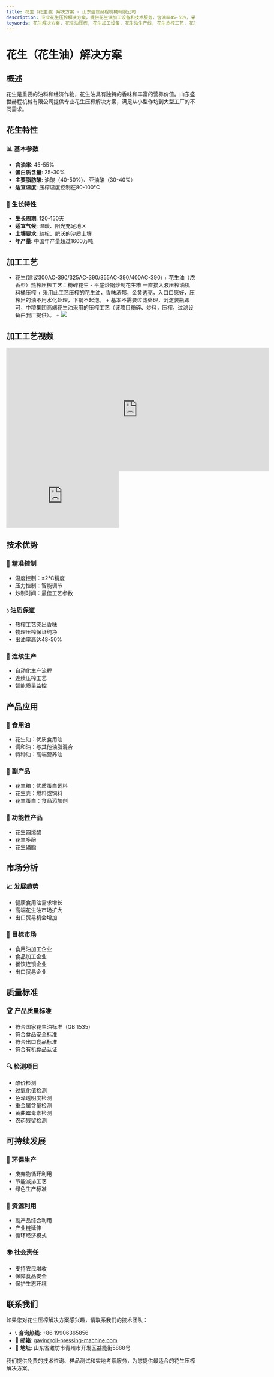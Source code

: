 ```yaml
---
title: 花生（花生油）解决方案 - 山东盛世赫程机械有限公司
description: 专业花生压榨解决方案，提供花生油加工设备和技术服务，含油率45-55%，采用热榨工艺突出香味，满足从小型作坊到大型工厂的不同需求。
keywords: 花生解决方案, 花生油压榨, 花生加工设备, 花生油生产线, 花生热榨工艺, 花生压榨机, 花生油提取, 花生油料加工, 花生压榨设备, 花生油生产设备, 花生油加工厂
---
```


# 花生（花生油）解决方案

## 概述

花生是重要的油料和经济作物，花生油具有独特的香味和丰富的营养价值。山东盛世赫程机械有限公司提供专业花生压榨解决方案，满足从小型作坊到大型工厂的不同需求。

## 花生特性

### 📊 基本参数
- **含油率**: 45-55%
- **蛋白质含量**: 25-30%
- **主要脂肪酸**: 油酸（40-50%）、亚油酸（30-40%）
- **适宜温度**: 压榨温度控制在80-100℃

### 🌱 生长特性
- **生长周期**: 120-150天
- **适宜气候**: 温暖、阳光充足地区
- **土壤要求**: 疏松、肥沃的沙质土壤
- **年产量**: 中国年产量超过1600万吨

## 加工工艺
+ 花生(建议300AC-390/325AC-390/355AC-390/400AC-390)
        + 花生油（浓香型）热榨压榨工艺：粉碎花生 - 平底炒锅炒制花生糁 一直接入液压榨油机料桶压榨
        + 采用此工艺压榨的花生油，香味浓郁，金黄透亮，入口口感好，压榨出的油不用水化处理，下锅不起泡。
        + 基本不需要过滤处理，沉淀装瓶即可，中粮集团高端花生油采用的压榨工艺（该项目粉碎、炒料，压榨，过滤设备由我厂提供）。
        + ![](/images/花生热榨工艺.png)
## 加工工艺视频

<div class="video-container">
  <iframe width="700" height="330" src="https://www.youtube.com/embed/ggkjZM5n0vM" frameborder="0" allow="accelerometer; autoplay; clipboard-write; encrypted-media; gyroscope; picture-in-picture" allowfullscreen></iframe>
</div>


<div class="video-container">
  <iframe src="https://www.youtube.com/embed/VAdu4VcKCpk" frameborder="0" allow="accelerometer; autoplay; clipboard-write; encrypted-media; gyroscope; picture-in-picture" allowfullscreen></iframe>
</div>



## 技术优势

### 🎯 精准控制
- 温度控制：±2℃精度
- 压力控制：智能调节
- 炒制时间：最佳工艺参数

### 💧 油质保证
- 热榨工艺突出香味
- 物理压榨保证纯净
- 出油率高达48-50%

### 🔄 连续生产
- 自动化生产流程
- 连续压榨工艺
- 智能质量监控

## 产品应用

### 🍳 食用油
- 花生油：优质食用油
- 调和油：与其他油脂混合
- 特种油：高端营养油

### 🥛 副产品
- 花生粕：优质蛋白饲料
- 花生壳：燃料或饲料
- 花生蛋白：食品添加剂

### 💊 功能性产品
- 花生四烯酸
- 花生多酚
- 花生磷脂

## 市场分析

### 📈 发展趋势
- 健康食用油需求增长
- 高端花生油市场扩大
- 出口贸易机会增加

### 🎯 目标市场
- 食用油加工企业
- 食品加工企业
- 餐饮连锁企业
- 出口贸易企业


## 质量标准

### 🏆 产品质量标准
- 符合国家花生油标准（GB 1535）
- 符合食品安全标准
- 符合出口食品标准
- 符合有机食品认证

### 🔍 检测项目
- 酸价检测
- 过氧化值检测
- 色泽透明度检测
- 重金属含量检测
- 黄曲霉毒素检测
- 农药残留检测

## 可持续发展

### 🌱 环保生产
- 废弃物循环利用
- 节能减排工艺
- 绿色生产标准

### 🔄 资源利用
- 副产品综合利用
- 产业链延伸
- 循环经济模式

### 🌍 社会责任
- 支持农民增收
- 保障食品安全
- 保护生态环境

## 联系我们

如果您对花生压榨解决方案感兴趣，请联系我们的技术团队：

- 📞 **咨询热线**: +86 19906365856
- 📧 **邮箱**: gavin@oil-pressing-machine.com
- 📍 **地址**: 山东省潍坊市青州市开发区益能街5888号

我们提供免费的技术咨询、样品测试和实地考察服务，为您提供最适合的花生压榨解决方案。